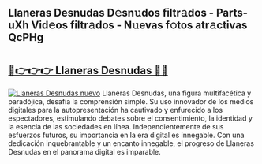 ## Llaneras Desnudas D𝚎sn𝚞dos filtr𝚊dos - Parts-uXh Vid𝚎os filtr𝚊dos - N𝚞evas f𝚘tos atr𝚊ctivas QcPHg

# <h2><a href="http://mb5u2a.tromn.icu/?c=Llaneras+Desnudas">🔗👉👉👉 Llaneras Desnudas 🔗🔗</a></h2>

[![Llaneras Desnudas nuevo](https://i.imgur.com/pEAQMta.gif)](http://mb5u2a.tromn.icu/?c=Llaneras+Desnudas)
Llaneras Desnudas, una figura multifacética y paradójica, desafía la comprensión simple. Su uso innovador de los medios digitales para la autopresentación ha cautivado y enfurecido a los espectadores, estimulando debates sobre el consentimiento, la identidad y la esencia de las sociedades en línea. Independientemente de sus esfuerzos futuros, su importancia en la era digital es innegable. Con una dedicación inquebrantable y un encanto innegable, el progreso de Llaneras Desnudas en el panorama digital es imparable.
